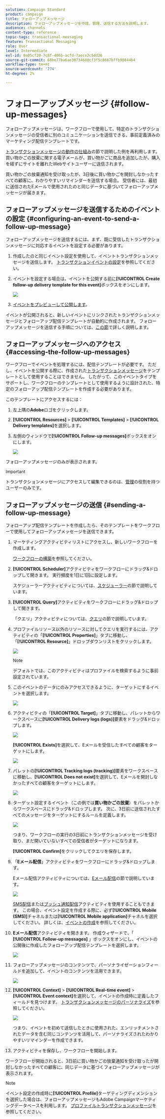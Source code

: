 ```yaml
---
solution: Campaign Standard
product: campaign
title: フォローアップメッセージ
description: フォローアップメッセージを作成、管理、送信する方法を説明します。
audience: channels
content-type: reference
topic-tags: transactional-messaging
feature: Transactional Messaging
role: User
level: Intermediate
exl-id: 0a05cf20-7c8f-406b-acfd-7aece2c5dd26
source-git-commit: 68be77ba6ae38734688cf3f5c8667bffb90844b4
workflow-type: tm+mt
source-wordcount: '774'
ht-degree: 2%

---
```


# フォローアップメッセージ {#follow-up-messages}

フォローアップメッセージは、ワークフローで使用して、特定のトランザクションメッセージの受信者に別のコミュニケーションを送信できる、事前定義済みのマーケティング配信テンプレートです。

[トランザクションメッセージの動作の仕組み](../../channels/using/getting-started-with-transactional-msg.md#transactional-messaging-operating-principle)の節で説明した例を再利用します。買い物かごの放棄に関する電子メールが、買い物かごに商品を追加したが、購入を経ずにサイトを離れたWebサイトユーザーに送信されます。

買い物かごの放棄通知を受け取ったが、3日後に買い物かごを開封しなかったすべての顧客に、わかりやすいリマインダーを送信する場合。 受信者には、最初に送信されたEメールで使用されたのと同じデータに基づいてフォローアップメッセージが届きます。

## フォローアップメッセージを送信するためのイベントの設定 {#configuring-an-event-to-send-a-follow-up-message}

フォローアップメッセージを送信するには、まず、既に受信したトランザクションメッセージに対応するイベントを設定する必要があります。

1. 作成したのと同じイベント設定を使用して、イベントトランザクションメッセージを送信します。 [トランザクションイベントの設定](../../channels/using/configuring-transactional-event.md)を参照してください。
1. イベントを設定する場合は、イベントを公開する前に&#x200B;**[!UICONTROL Create follow-up delivery template for this event]**&#x200B;ボックスをオンにします。

   ![](assets/message-center_follow-up-checkbox.png)

1. [イベントをプレビューして公開します](../../channels/using/publishing-transactional-event.md#previewing-and-publishing-the-event)。

イベントが公開されると、新しいイベントにリンクされたトランザクションメッセージとフォローアップ配信テンプレートが自動的に作成されます。 フォローアップメッセージを送信する手順については、[この節](#sending-a-follow-up-message)で詳しく説明します。

## フォローアップメッセージへのアクセス {#accessing-the-follow-up-messages}

ワークフローでイベントを処理するには、配信テンプレートが必要です。 ただし、イベントを公開する際に、作成された[トランザクションメッセージ](../../channels/using/editing-transactional-message.md)をテンプレートとして使用することはできません。 したがって、このイベントタイプをサポートし、ワークフローのテンプレートとして使用するように設計された、特定のフォローアップ配信テンプレートを作成する必要があります。

このテンプレートにアクセスするには：

1. 左上隅の&#x200B;**Adobe**&#x200B;ロゴをクリックします。
1. **[!UICONTROL Resources]** > **[!UICONTROL Templates]** > **[!UICONTROL Delivery templates]**&#x200B;を選択します。
1. 左側のウィンドウで&#x200B;**[!UICONTROL Follow-up messages]**&#x200B;ボックスをオンにします。

   ![](assets/message-center_follow-up-search.png)

フォローアップメッセージのみが表示されます。

>[!IMPORTANT]
>
>トランザクションメッセージにアクセスして編集できるのは、[管理](../../administration/using/users-management.md#functional-administrators)の役割を持つユーザーのみです。

## フォローアップメッセージの送信 {#sending-a-follow-up-message}

フォローアップ配信テンプレートを作成したら、そのテンプレートをワークフローで使用してフォローアップメッセージを送信できます。

<!--You need to set up a workflow targeting the event corresponding to the transactional message that was already received.-->

1. マーケティングアクティビティリストにアクセスし、新しいワークフローを作成します。

   [ワークフローの構築](../../automating/using/building-a-workflow.md#creating-a-workflow)を参照してください。

1. **[!UICONTROL Scheduler]**&#x200B;アクティビティをワークフローにドラッグ&amp;ドロップして開きます。 実行頻度を1日に1回に設定します。

   スケジューラーアクティビティについては、[スケジューラー](../../automating/using/scheduler.md)の節で説明しています。

1. **[!UICONTROL Query]**&#x200B;アクティビティをワークフローにドラッグ&amp;ドロップして開きます。

   「クエリ」アクティビティについては、[クエリ](../../automating/using/query.md)の節で説明しています。

1. プロファイルリソース以外のリソースに対してクエリを実行するには、アクティビティの「**[!UICONTROL Properties]**」タブに移動し、「**[!UICONTROL Resource]**」ドロップダウンリストをクリックします。

   ![](assets/message-center_follow-up-query-properties.png)

   >[!NOTE]
   >
   >デフォルトでは、このアクティビティはプロファイルを検索するように事前設定されています。

1. このイベントのデータにのみアクセスできるように、ターゲットにするイベントを選択します。

   ![](assets/message-center_follow-up-query-resource.png)

1. アクティビティの「**[!UICONTROL Target]**」タブに移動し、パレットからワークスペースに&#x200B;**[!UICONTROL Delivery logs (logs)]**&#x200B;要素をドラッグ&amp;ドロップします。

   ![](assets/message-center_follow-up-delivery-logs.png)

   **[!UICONTROL Exists]**&#x200B;を選択して、Eメールを受信したすべての顧客をターゲットにします。

   ![](assets/message-center_follow-up-delivery-logs-exists.png)

1. パレットの&#x200B;**[!UICONTROL Tracking logs (tracking)]**&#x200B;要素をワークスペースに移動し、**[!UICONTROL Does not exist]**&#x200B;を選択して、Eメールを開封しなかったすべての顧客をターゲットにします。

   ![](assets/message-center_follow-up-delivery-and-tracking-logs.png)

1. ターゲット設定するイベント（この例では&#x200B;**買い物かごの放棄**）をパレットからワークスペースにドラッグ&amp;ドロップします。 次に、3日前に送信されたすべてのメッセージをターゲットにするルールを定義します。

   ![](assets/message-center_follow-up-created.png)

   つまり、ワークフローの実行の3日前にトランザクションメッセージを受け取り、まだ開いていないすべての受信者がターゲットになります。

   **[!UICONTROL Confirm]**&#x200B;をクリックしてクエリを保存します。

1. 「**Eメール配信**」アクティビティをワークフローにドラッグ&amp;ドロップします。

   Eメール配信アクティビティについては、[Eメール配信](../../automating/using/email-delivery.md)の節で説明しています。

   ![](assets/message-center_follow-up-workflow.png)

   [SMS配信](../../automating/using/sms-delivery.md)または[プッシュ通知配信](../../automating/using/push-notification-delivery.md)アクティビティを使用することもできます。 この場合、イベント設定を作成する際に、必ず&#x200B;**[!UICONTROL Mobile (SMS)]**&#x200B;チャネルまたは&#x200B;**[!UICONTROL Mobile application]**&#x200B;チャネルを選択してください。 詳しくは、[イベントの作成](../../channels/using/configuring-transactional-event.md#creating-an-event)を参照してください。

1. **Eメール配信**&#x200B;アクティビティを開きます。 作成ウィザードで、「 **[!UICONTROL Follow-up messages]** 」ボックスをオンにし、イベントの公開後に作成したフォローアップ配信テンプレートを選択します。

   ![](assets/message-center_follow-up-template.png)

1. フォローアップメッセージのコンテンツで、パーソナライゼーションフィールドを追加して、イベントのコンテンツを活用できます。

   ![](assets/message-center_follow-up-content.png)

1. **[!UICONTROL Context]** > **[!UICONTROL Real-time event]** > **[!UICONTROL Event context]**&#x200B;を選択して、イベントの作成時に定義したフィールドを見つけます。 [トランザクションメッセージのパーソナライズ](../../channels/using/editing-transactional-message.md#personalizing-a-transactional-message)を参照してください。

   ![](assets/message-center_follow-up-personalization.png)

   つまり、イベントを初めて送信したときに使用された、エンリッチメントされたデータを含む同じコンテンツを活用して、パーソナライズされたわかりやすいリマインダーを作成できます。

1. アクティビティを保存し、ワークフローを開始します。

ワークフローが開始されると、3日前に買い物かごの放棄通知を受け取ったが開封しなかったすべての顧客に、同じデータに基づくフォローアップメッセージが表示されます。

>[!NOTE]
>
>イベント設定の作成時に&#x200B;**[!UICONTROL Profile]**&#x200B;ターゲティングディメンションを選択した場合は、フォローアップメッセージもAdobe Campaignマーケティングデータベースを利用します。 [プロファイルトランザクションメッセージ](../../channels/using/editing-transactional-message.md#profile-transactional-message-specificities)を参照してください。
